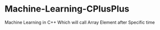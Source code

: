 # Machine-Learning-CPlusPlus
 Machine Learning in C++ Which will call Array Element after Specific time

